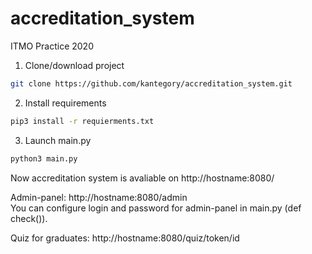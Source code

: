 # accreditation_system
ITMO Practice 2020

1. Clone/download project
```bash
git clone https://github.com/kantegory/accreditation_system.git
```

2. Install requirements
```bash
pip3 install -r requierments.txt
```

3. Launch main.py
```bash
python3 main.py
```

Now accreditation system is avaliable on http://hostname:8080/

Admin-panel: http://hostname:8080/admin  
You can configure login and password for admin-panel in main.py (def check()).  

Quiz for graduates: http://hostname:8080/quiz/token/id
